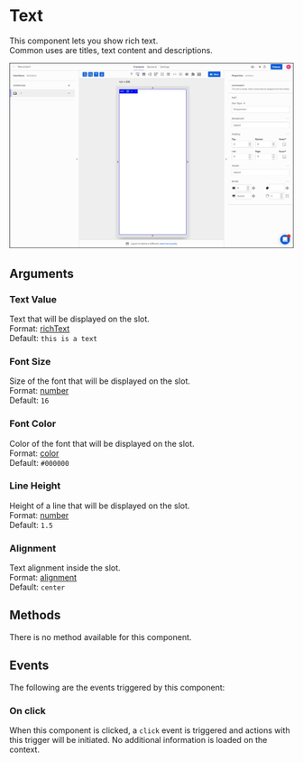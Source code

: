 # Text

This component lets you show rich text.  
Common uses are titles, text content and descriptions.

![](../../../../.gitbook/assets/text.gif)

## Arguments

### Text Value

Text that will be displayed on the slot.  
Format: [richText](https://docs.abstra.app/docs/projects/front-end/arguments/argument-types#richtext)  
Default: `this is a text`

### Font Size

Size of the font that will be displayed on the slot.  
Format: [number](https://docs.abstra.app/docs/projects/front-end/arguments/argument-types#number)  
Default: `16`

### Font Color

Color of the font that will be displayed on the slot.  
Format: [color](https://docs.abstra.app/docs/projects/front-end/arguments/argument-types#color)  
Default: `#000000`

### Line Height

Height of a line that will be displayed on the slot.  
Format: [number](https://docs.abstra.app/docs/projects/front-end/arguments/argument-types#number)  
Default: `1.5`

### Alignment

Text alignment inside the slot.  
Format: [alignment](https://docs.abstra.app/docs/projects/front-end/arguments/argument-types#alignment)  
Default: `center`

## Methods

There is no method available for this component.

## Events

The following are the events triggered by this component:

### On click

When this component is clicked, a `click` event is triggered and actions with this trigger will be initiated. No additional information is loaded on the context.

